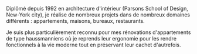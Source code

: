 Diplômé depuis 1992 en architecture d'intérieur (Parsons School of Design, New-York city), je réalise de nombreux projets dans de nombreux domaines différents : appartements, maisons, bureaux, restaurants.

Je suis plus particulièrement reconnu pour mes rénovations d'appartements de type haussmanniens où je reprends leur ergonomie pour les rendre fonctionnels à la vie moderne tout en préservant leur cachet d'autrefois.